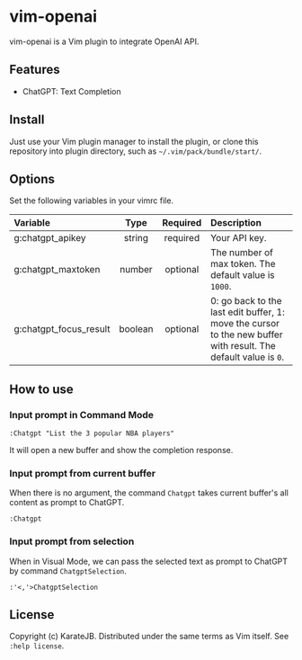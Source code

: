 # vim-openai

vim-openai is a Vim plugin to integrate OpenAI API.

## Features

- ChatGPT: Text Completion

## Install

Just use your Vim plugin manager to install the plugin, or clone this repository into plugin directory, such as `~/.vim/pack/bundle/start/`.

## Options

Set the following variables in your vimrc file.

| Variable | Type | Required | Description |
|:---------|:----:|:--------:|:------------|
| g:chatgpt_apikey | string | required | Your API key. |
| g:chatgpt_maxtoken | number | optional | The number of max token. The default value is `1000`. |
| g:chatgpt_focus_result | boolean | optional | 0: go back to the last edit buffer, 1: move the cursor to the new buffer with result. The default value is `0`. |


## How to use

### Input prompt in Command Mode

```
:Chatgpt "List the 3 popular NBA players"
```

It will open a new buffer and show the completion response.

### Input prompt from current buffer

When there is no argument, the command `Chatgpt` takes current buffer's all content as prompt to ChatGPT.

```
:Chatgpt
```

### Input prompt from selection

When in Visual Mode, we can pass the selected text as prompt to ChatGPT by command `ChatgptSelection`.

```
:'<,'>ChatgptSelection
```

## License

Copyright (c) KarateJB. Distributed under the same terms as Vim itself. See `:help license`.
